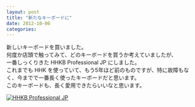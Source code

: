 ```yaml
---
layout: post
title: "新たなキーボードに"
date: 2012-10-06
categories: 
---
```

新しいキーボードを買いました。  
何度か店頭で触ってみて、どのキーボードを買うか考えていましたが、  
一番しっくりきた HHKB Professional JP にしました。  
これまでも HHK を使っていて、もう5年ほど前のものですが、特に故障もなく、今までで一番長く使ったキーボードだと思います。  
このキーボードも、長く愛用できたらいいなと思います。  


<a href="http://f.hatena.ne.jp/qtakamitsu/20121006225134"><img src="http://img.f.hatena.ne.jp/images/fotolife/q/qtakamitsu/20121006/20121006225134.jpg" alt="HHKB Professional JP"></a>

